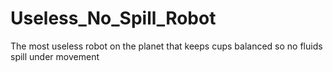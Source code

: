 # Useless_No_Spill_Robot
The most useless robot on the planet that keeps cups balanced so no fluids spill under movement
